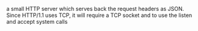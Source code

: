 a small HTTP server which serves back the request headers as JSON. Since HTTP/1.1 uses TCP, it will require a TCP socket and to use the listen and accept system calls